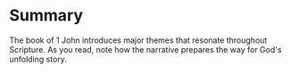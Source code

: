# Summary

The book of 1 John introduces major themes that resonate throughout Scripture. As you read, note how the narrative prepares the way for God's unfolding story.

